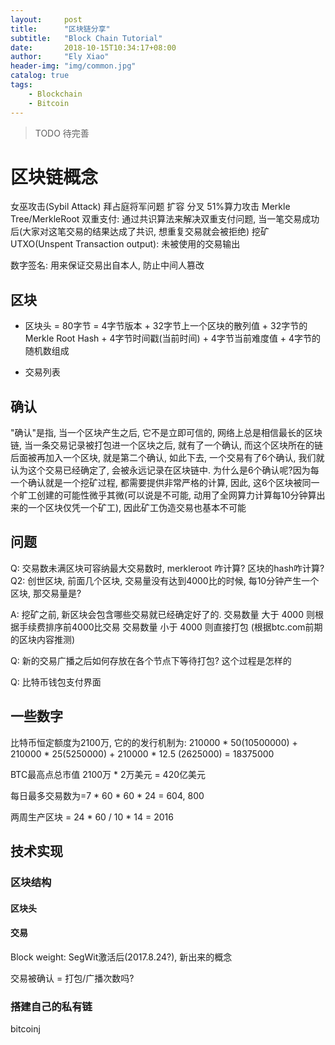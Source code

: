 ```yaml
---
layout:     post
title:      "区块链分享"
subtitle:   "Block Chain Tutorial"
date:       2018-10-15T10:34:17+08:00
author:     "Ely Xiao"
header-img: "img/common.jpg"
catalog: true
tags:
    - Blockchain
    - Bitcoin
---
```

> TODO 待完善

# 区块链概念
女巫攻击(Sybil Attack)
拜占庭将军问题
扩容
分叉
51%算力攻击
Merkle Tree/MerkleRoot
双重支付: 通过共识算法来解决双重支付问题, 当一笔交易成功后(大家对这笔交易的结果达成了共识, 想重复交易就会被拒绝)
挖矿
UTXO(Unspent Transaction output): 未被使用的交易输出

数字签名: 用来保证交易出自本人, 防止中间人篡改

## 区块
* 区块头 = 80字节 = 4字节版本 + 32字节上一个区块的散列值 + 32字节的Merkle Root Hash + 4字节时间戳(当前时间) + 4字节当前难度值 + 4字节的随机数组成

* 交易列表


## 确认
"确认"是指, 当一个区块产生之后, 它不是立即可信的, 网络上总是相信最长的区块链, 当一条交易记录被打包进一个区块之后, 就有了一个确认, 而这个区块所在的链后面被再加入一个区块, 就是第二个确认, 如此下去, 一个交易有了6个确认, 我们就认为这个交易已经确定了, 会被永远记录在区块链中. 为什么是6个确认呢?因为每一个确认就是一个挖矿过程, 都需要提供非常严格的计算, 因此, 这6个区块被同一个旷工创建的可能性微乎其微(可以说是不可能, 动用了全网算力计算每10分钟算出来的一个区块仅凭一个矿工), 因此矿工伪造交易也基本不可能




## 问题
Q: 交易数未满区块可容纳最大交易数时, merkleroot 咋计算?  区块的hash咋计算?
Q2: 创世区块, 前面几个区块, 交易量没有达到4000比的时候, 每10分钟产生一个区块, 那交易量是?

A: 挖矿之前, 新区块会包含哪些交易就已经确定好了的. 
交易数量 大于 4000 则根据手续费排序前4000比交易
交易数量 小于 4000 则直接打包 (根据btc.com前期的区块内容推测)

Q: 新的交易广播之后如何存放在各个节点下等待打包? 这个过程是怎样的



Q: 比特币钱包支付界面

## 一些数字
比特币恒定额度为2100万, 它的的发行机制为:
210000 * 50(10500000) + 210000 * 25(5250000) + 210000 * 12.5 (2625000) = 18375000 

BTC最高点总市值
2100万 * 2万美元 = 420亿美元


每日最多交易数为=7 * 60 * 60 * 24 = 604, 800


两周生产区块 = 24 * 60 / 10 * 14 = 2016


## 技术实现



### 区块结构
#### 区块头
#### 交易



Block weight: SegWit激活后(2017.8.24?), 新出来的概念





交易被确认 = 打包/广播次数吗?



### 搭建自己的私有链
bitcoinj





